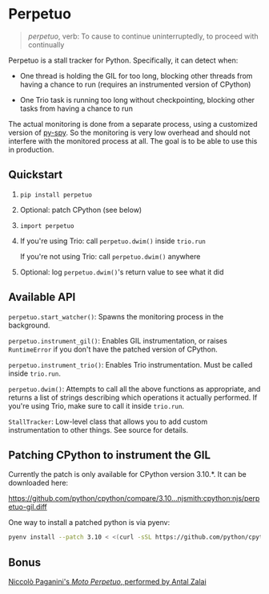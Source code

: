 # Perpetuo

> *perpetuo*, verb: To cause to continue uninterruptedly, to proceed with
> continually

Perpetuo is a stall tracker for Python. Specifically, it can detect when:

- One thread is holding the GIL for too long, blocking other threads from having
  a chance to run (requires an instrumented version of CPython)

- One Trio task is running too long without checkpointing, blocking other tasks
  from having a chance to run

The actual monitoring is done from a separate process, using a customized
version of [py-spy](https://github.com/benfred/py-spy). So the monitoring is
very low overhead and should not interfere with the monitored process at all.
The goal is to be able to use this in production.


## Quickstart

1. `pip install perpetuo`
2. Optional: patch CPython (see below)
3. `import perpetuo`
4. If you're using Trio: call `perpetuo.dwim()` inside `trio.run`

   If you're not using Trio: call `perpetuo.dwim()` anywhere 
5. Optional: log `perpetuo.dwim()`'s return value to see what it did


## Available API

`perpetuo.start_watcher()`: Spawns the monitoring process in the background. 

`perpetuo.instrument_gil()`: Enables GIL instrumentation, or raises
`RuntimeError` if you don't have the patched version of CPython.

`perpetuo.instrument_trio()`: Enables Trio instrumentation. Must be called
inside `trio.run`.

`perpetuo.dwim()`: Attempts to call all the above functions as appropriate, and
returns a list of strings describing which operations it actually performed. If
you're using Trio, make sure to call it inside `trio.run`.

`StallTracker`: Low-level class that allows you to add custom instrumentation to
other things. See source for details.


## Patching CPython to instrument the GIL

Currently the patch is only available for CPython version 3.10.*. It can be
downloaded here: 

  https://github.com/python/cpython/compare/3.10...njsmith:cpython:njs/perpetuo-gil.diff

One way to install a patched python is via pyenv:

```bash
pyenv install --patch 3.10 < <(curl -sSL https://github.com/python/cpython/compare/3.10...njsmith:cpython:njs/perpetuo-gil.diff)
```


## Bonus

[Niccolò Paganini's *Moto Perpetuo*, performed by Antal Zalai](https://www.youtube.com/watch?v=D-TAO7U6rtg)
